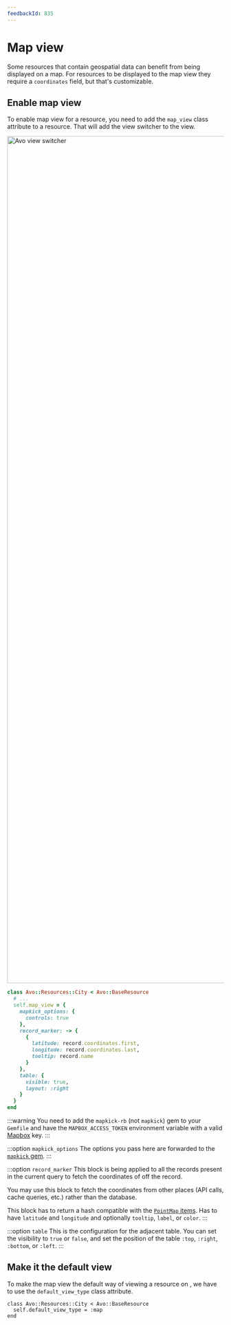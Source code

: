 ```yaml
---
feedbackId: 835
---
```


# Map view

Some resources that contain geospatial data can benefit from being displayed on a map. For
resources to be displayed to the map view they require a `coordinates` field, but that's customizable.

## Enable map view

To enable map view for a resource, you need to add the `map_view` class attribute to a resource. That will add the view switcher to the <Index /> view.

<Image src="/assets/img/map-view.png" width="3240" height="1970" alt="Avo view switcher" />

```ruby
class Avo::Resources::City < Avo::BaseResource
  # ...
  self.map_view = {
    mapkick_options: {
      controls: true
    },
    record_marker: -> {
      {
        latitude: record.coordinates.first,
        longitude: record.coordinates.last,
        tooltip: record.name
      }
    },
    table: {
      visible: true,
      layout: :right
    }
  }
end
```

:::warning
You need to add the `mapkick-rb` (not `mapkick`) gem to your `Gemfile` and have the `MAPBOX_ACCESS_TOKEN` environment variable with a valid [Mapbox](https://account.mapbox.com/auth/signup/) key.
:::

:::option `mapkick_options`
The options you pass here are forwarded to the [`mapkick` gem](https://github.com/ankane/mapkick).
:::

:::option `record_marker`
This block is being applied to all the records present in the current query to fetch the coordinates of off the record.

You may use this block to fetch the coordinates from other places (API calls, cache queries, etc.) rather than the database.

This block has to return a hash compatible with the [`PointMap` items](https://github.com/ankane/mapkick#point-map). Has to have `latitude` and `longitude` and optionally `tooltip`, `label`, or `color`.
:::

:::option `table`
This is the configuration for the adjacent table. You can set the visibility to `true` or `false`, and set the position of the table `:top`, `:right`, `:bottom`, or `:left`.
:::

## Make it the default view

To make the map view the default way of viewing a resource on <Index />, we have to use the `default_view_type` class attribute.

```ruby{7}
class Avo::Resources::City < Avo::BaseResource
  self.default_view_type = :map
end
```
